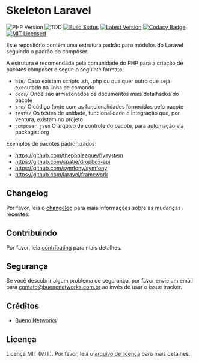 # Skeleton Laravel

![PHP Version](https://img.shields.io/badge/php-%5E7.2.0-blue)
![TDD](https://img.shields.io/badge/tdd-Tested%20100%25-blue)
[![Build Status](https://travis-ci.org/bueno-networks/composer-skeleton-laravel.svg?branch=master)](https://travis-ci.org/ricardopedias/markhelp)
[![Latest Version](https://img.shields.io/github/release/bueno-networks/composer-skeleton-laravel.svg?style=flat-square)](https://github.com/bueno-networks/composer-skeleton-laravel/releases)
[![Codacy Badge](https://app.codacy.com/project/badge/Grade/4bdf94ec532b46758a36fa0adebbe48d)](https://www.codacy.com/gh/bueno-networks/composer-skeleton-laravel?utm_source=github.com&amp;utm_medium=referral&amp;utm_content=bueno-networks/composer-skeleton-laravel&amp;utm_campaign=Badge_Grade)
[![MIT Licensed](https://img.shields.io/badge/license-MIT-brightgreen.svg?style=flat-square)](license.md)

Este repositório contém uma estrutura padrão para módulos do Laravel seguindo o padrão do composer.

A estrutura é recomendada pela comunidade do PHP para a criação de pacotes composer e segue o seguinte formato:

* `bin/` Caso existam scripts .sh, .php ou qualquer outro que seja executado na linha de comando
* `docs/` Onde são armazenados os documentos mais detalhados do pacote
* `src/` O código fonte com as funcionalidades fornecidas pelo pacote
* `tests/` Os testes de unidade, funcionalidade e integração que, por ventura, existam no projeto
* `composer.json` O arquivo de controle do pacote, para automação via packagist.org

Exemplos de pacotes padronizados:

* https://github.com/thephpleague/flysystem
* https://github.com/spatie/dropbox-api
* https://github.com/symfony/symfony
* https://github.com/laravel/framework

## Changelog

Por favor, leia o [changelog](changelog.md) para mais informações sobre as mudanças recentes.

## Contribuindo

Por favor, leia [contributing](contributing.md) para mais detalhes.

## Segurança

Se você descobrir algum problema de segurança, por favor envie um email para contato@buenonetworks.com.br 
ao invés de usar o issue tracker.

## Créditos

* [Bueno Networks](https://github.com/bueno-networks)

## Licença

Licença MIT (MIT). Por favor, leia o [arquivo de licença](license.md) para mais detalhes.
